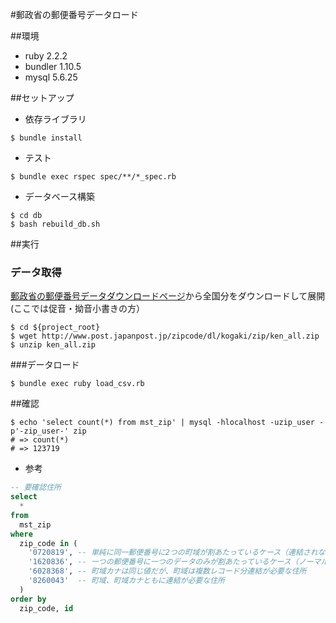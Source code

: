 #郵政省の郵便番号データロード

##環境
- ruby 2.2.2
- bundler 1.10.5
- mysql 5.6.25

##セットアップ

- 依存ライブラリ

```
$ bundle install
```

- テスト

```
$ bundle exec rspec spec/**/*_spec.rb
```

- データベース構築

```
$ cd db
$ bash rebuild_db.sh
```

##実行
### データ取得
[郵政省の郵便番号データダウンロードページ](http://www.post.japanpost.jp/zipcode/dl/kogaki-zip.html)から全国分をダウンロードして展開(ここでは促音・拗音小書きの方）

```
$ cd ${project_root}
$ wget http://www.post.japanpost.jp/zipcode/dl/kogaki/zip/ken_all.zip
$ unzip ken_all.zip
```

###データロード

```
$ bundle exec ruby load_csv.rb
```

##確認

```
$ echo 'select count(*) from mst_zip' | mysql -hlocalhost -uzip_user -p'-zip_user-' zip
# => count(*)
# => 123719
```

- 参考

```SQL
-- 要確認住所
select
  * 
from
  mst_zip
where
  zip_code in (
    '0720819', -- 単純に同一郵便番号に2つの町域が割あたっているケース（連結されない)
    '1620836', -- 一つの郵便番号に一つのデータのみが割あたっているケース（ノーマルケース）
    '6028368', -- 町域カナは同じ値だが、町域は複数レコード分連結が必要な住所
    '8260043'  -- 町域、町域カナともに連結が必要な住所
  )
order by
  zip_code, id
```

